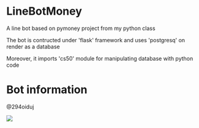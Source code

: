 # LineBotMoney
A line bot based on pymoney project from my python class

The bot is contructed under 'flask' framework and uses 'postgresq' on render as a database

Moreover, it imports 'cs50' module for manipulating database with python code

# Bot information
@294oiduj

![](https://imgur.com/ZUBI4eC.png)
